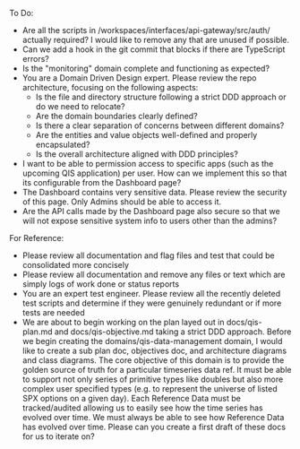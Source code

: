 To Do:
- Are all the scripts in /workspaces/interfaces/api-gateway/src/auth/ actually required? I would like to remove any that are unused if possible.
- Can we add a hook in the git commit that blocks if there are TypeScript errors?
- Is the "monitoring" domain complete and functioning as expected?
- You are a Domain Driven Design expert. Please review the repo architecture, focusing on the following aspects:
  - Is the file and directory structure following a strict DDD approach or do we need to relocate?
  - Are the domain boundaries clearly defined?
  - Is there a clear separation of concerns between different domains?
  - Are the entities and value objects well-defined and properly encapsulated?
  - Is the overall architecture aligned with DDD principles?
- I want to be able to permission access to specific apps (such as the upcoming QIS application) per user. How can we implement this so that its configurable from the Dashboard page?
- The Dashboard contains very sensitive data. Please review the security of this page. Only Admins should be able to access it.
- Are the API calls made by the Dashboard page also secure so that we will not expose sensitive system info to users other than the admins?

For Reference:
- Please review all documentation and flag files and test that could be consolidated more concisely
- Please review all documentation and remove any files or text which are simply logs of work done or status reports
- You are an expert test engineer. Please review all the recently deleted test scripts and determine if they were genuinely redundant or if more tests are needed
- We are about to begin working on the plan layed out in docs/qis-plan.md and docs/qis-objective.md taking a strict DDD approach. Before we begin creating the domains/qis-data-management domain, I would like to create a sub plan doc, objectives doc, and  architecture diagrams and class diagrams. The core objective of this domain is to provide the golden source of truth for a particular timeseries data ref. It must be able to support not only series of primitive types like doubles but also more complex user specified types (e.g. to represent the universe of listed SPX options on a given day). Each Reference Data must be tracked/audited allowing us to easily see how the time series has evolved over time. We must always be able to see how Reference Data has evolved over time. Please can you create a first draft of these docs for us to iterate on?

